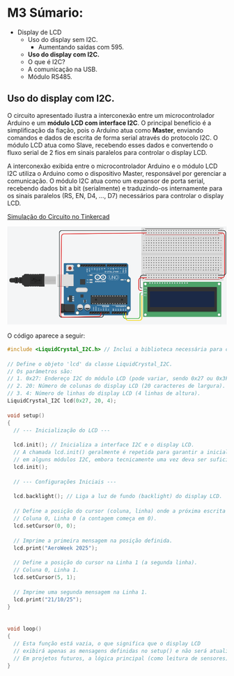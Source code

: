 # M3 Súmario:

* Display de LCD
    * Uso do display sem I2C.
        * Aumentando saídas com 595.
    * **Uso do display com I2C.**
    * O que é I2C?
    * A comunicação na USB.
    * Módulo RS485.
    
## Uso do display com I2C.

O circuito apresentado ilustra a interconexão entre um microcontrolador Arduino e um **módulo LCD com interface I2C**. O principal benefício é a simplificação da fiação, pois o Arduino atua como **Master**, enviando comandos e dados de escrita de forma serial através do protocolo I2C. O módulo LCD atua como Slave, recebendo esses dados e convertendo o fluxo serial de 2 fios em sinais paralelos para controlar o display LCD.

A interconexão exibida entre o microcontrolador Arduino e o módulo LCD I2C utiliza o Arduino como o dispositivo Master, responsável por gerenciar a comunicação. O módulo I2C atua como um expansor de porta serial, recebendo dados bit a bit (serialmente) e traduzindo-os internamente para os sinais paralelos (RS, EN, D4, ..., D7) necessários para controlar o display LCD.

[Simulação do Circuito no Tinkercad](https://www.tinkercad.com/things/dHr1qUfIbiF-lcd-i2c)

![Usando LCD com o I2C](img/lcd_i2c+arduino.png)

O código aparece a seguir:
```cpp
#include <LiquidCrystal_I2C.h> // Inclui a biblioteca necessária para controlar o LCD via protocolo I2C.

// Define o objeto 'lcd' da classe LiquidCrystal_I2C.
// Os parâmetros são:
// 1. 0x27: Endereço I2C do módulo LCD (pode variar, sendo 0x27 ou 0x3F os mais comuns).
// 2. 20: Número de colunas do display LCD (20 caracteres de largura).
// 3. 4: Número de linhas do display LCD (4 linhas de altura).
LiquidCrystal_I2C lcd(0x27, 20, 4); 

void setup()
{
  // --- Inicialização do LCD ---
  
  lcd.init(); // Inicializa a interface I2C e o display LCD.
  // A chamada lcd.init() geralmente é repetida para garantir a inicialização correta 
  // em alguns módulos I2C, embora tecnicamente uma vez deva ser suficiente.
  lcd.init(); 

  // --- Configurações Iniciais ---
  
  lcd.backlight(); // Liga a luz de fundo (backlight) do display LCD.
  
  // Define a posição do cursor (coluna, linha) onde a próxima escrita começará.
  // Coluna 0, Linha 0 (a contagem começa em 0).
  lcd.setCursor(0, 0); 
  
  // Imprime a primeira mensagem na posição definida.
  lcd.print("AeroWeek 2025"); 
  
  // Define a posição do cursor na Linha 1 (a segunda linha).
  // Coluna 0, Linha 1.
  lcd.setCursor(5, 1); 
  
  // Imprime uma segunda mensagem na Linha 1.
  lcd.print("21/10/25");
}


void loop()
{
  // Esta função está vazia, o que significa que o display LCD
  // exibirá apenas as mensagens definidas no setup() e não será atualizado.
  // Em projetos futuros, a lógica principal (como leitura de sensores) iria aqui.
}
```
